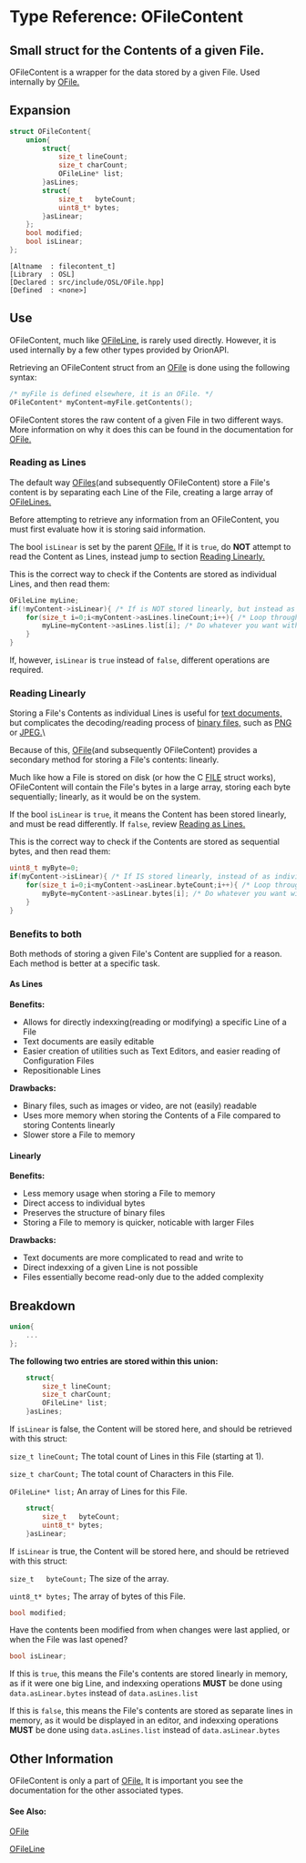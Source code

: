 # Type Reference: OFileContent
## Small struct for the Contents of a given File.
OFileContent is a wrapper for the data stored by a given File. Used internally by [OFile.](https://github.com/RosettaHS/OrionAPI/blob/main/docs/Type%20Reference/OFile.md)

## Expansion
```cpp
struct OFileContent{
	union{
		struct{
			size_t lineCount;
			size_t charCount;
			OFileLine* list;
		}asLines;
		struct{
			size_t   byteCount;
			uint8_t* bytes;
		}asLinear;
	};
	bool modified;
	bool isLinear;
};
```
```
[Altname  : filecontent_t]
[Library  : OSL]
[Declared : src/include/OSL/OFile.hpp]
[Defined  : <none>]
```

## Use
OFileContent, much like [OFileLine,](https://github.com/RosettaHS/OrionAPI/blob/main/docs/Type%20Reference/OFileLine.md) is rarely used directly.
However, it is used internally by a few other types provided by OrionAPI.

Retrieving an OFileContent struct from an [OFile](https://github.com/RosettaHS/OrionAPI/blob/main/docs/Type%20Reference/OFile.md) is done using the following syntax:
```cpp
/* myFile is defined elsewhere, it is an OFile. */
OFileContent* myContent=myFile.getContents();
```

OFileContent stores the raw content of a given File in two different ways.
More information on why it does this can be found in the documentation for [OFile.](https://github.com/RosettaHS/OrionAPI/blob/main/docs/Type%20Reference/OFile.md)

### Reading as Lines
The default way [OFiles](https://github.com/RosettaHS/OrionAPI/blob/main/docs/Type%20Reference/OFile.md)(and subsequently OFileContent) store a File's content
is by separating each Line of the File, creating a large array of [OFileLines.](https://github.com/RosettaHS/OrionAPI/blob/main/docs/Type%20Reference/OFileLine.md)

Before attempting to retrieve any information from an OFileContent, you must first evaluate how it is storing said information.

The bool `isLinear` is set by the parent [OFile.](https://github.com/RosettaHS/OrionAPI/blob/main/docs/Type%20Reference/OFile.md)
If it is `true`, do **NOT** attempt to read the Content as Lines, instead jump to section [Reading Linearly.](#reading-linearly)

This is the correct way to check if the Contents are stored as individual Lines, and then read them:
```cpp
OFileLine myLine;
if(!myContent->isLinear){ /* If is NOT stored linearly, but instead as individual Lines: */
	for(size_t i=0;i<myContent->asLines.lineCount;i++){ /* Loop through the Lines. */
		myLine=myContent->asLines.list[i]; /* Do whatever you want with the Lines here. */
	}
}
```
If, however, `isLinear` is `true` instead of `false`, different operations are required.

### Reading Linearly
Storing a File's Contents as individual Lines is useful for [text documents,](https://en.wikipedia.org/wiki/Text_file)
but complicates the decoding/reading process of [binary files,](https://en.wikipedia.org/wiki/Binary_file) such as [PNG](https://en.wikipedia.org/wiki/Portable_Network_Graphics) or [JPEG.](https://en.wikipedia.org/wiki/JPEG)\

Because of this, [OFile](https://github.com/RosettaHS/OrionAPI/blob/main/docs/Type%20Reference/OFile.md)(and subsequently OFileContent) provides a secondary method for storing a File's contents: linearly.

Much like how a File is stored on disk (or how the C [FILE](https://www.tutorialspoint.com/cprogramming/c_file_io.htm) struct works),
OFileContent will contain the File's bytes in a large array, storing each byte sequentially; linearly, as it would be on the system.

If the bool `isLinear` is `true`, it means the Content has been stored linearly, and must be read differently.
If `false`, review [Reading as Lines.](#reading-as-lines)

This is the correct way to check if the Contents are stored as sequential bytes, and then read them:
```cpp
uint8_t myByte=0;
if(myContent->isLinear){ /* If IS stored linearly, instead of as individual bytes: */
	for(size_t i=0;i<myContent->asLinear.byteCount;i++){ /* Loop through the bytes. */
		myByte=myContent->asLinear.bytes[i]; /* Do whatever you want with the bytes here. */
	}
}
```

### Benefits to both
Both methods of storing a given File's Content are supplied for a reason. Each method is better at a specific task.

#### As Lines
**Benefits:**

* Allows for directly indexxing(reading or modifying) a specific Line of a File
* Text documents are easily editable
* Easier creation of utilities such as Text Editors, and easier reading of Configuration Files
* Repositionable Lines

**Drawbacks:**

* Binary files, such as images or video, are not (easily) readable
* Uses more memory when storing the Contents of a File compared to storing Contents linearly
* Slower store a File to memory

#### Linearly
**Benefits:**

* Less memory usage when storing a File to memory
* Direct access to individual bytes
* Preserves the structure of binary files
* Storing a File to memory is quicker, noticable with larger Files

**Drawbacks:**

* Text documents are more complicated to read and write to
* Direct indexxing of a given Line is not possible
* Files essentially become read-only due to the added complexity

## Breakdown
```cpp
union{
	...
};
```
**The following two entries are stored within this union:**
```cpp
	struct{
		size_t lineCount;
		size_t charCount;
		OFileLine* list;
	}asLines;
```
If `isLinear` is false, the Content will be stored here, and should be retrieved with this struct:

`size_t lineCount;` The total count of Lines in this File (starting at 1).

`size_t charCount;` The total count of Characters in this File.

`OFileLine* list;` An array of Lines for this File.
```cpp
	struct{
		size_t   byteCount;
		uint8_t* bytes;
	}asLinear;
```
If `isLinear` is true, the Content will be stored here, and should be retrieved with this struct:

`size_t   byteCount;` The size of the array.

`uint8_t* bytes;` The array of bytes of this File.
```cpp
bool modified;
```
Have the contents been modified from when changes were last applied, or when the File was last opened?
```cpp
bool isLinear;
```
If this is `true`, this means the File's contents are stored linearly in memory, as if it were one big Line,
and indexxing operations **MUST** be done using `data.asLinear.bytes` instead of `data.asLines.list`

If this is `false`, this means the File's contents are stored as separate lines in memory, as it would be displayed in an editor,
and indexxing operations **MUST** be done using `data.asLines.list` instead of `data.asLinear.bytes`

## Other Information
OFileContent is only a part of [OFile.](https://github.com/RosettaHS/OrionAPI/blob/main/docs/Type%20Reference/OFile.md)
It is important you see the documentation for the other associated types.

#### See Also:
[OFile](https://github.com/RosettaHS/OrionAPI/blob/main/docs/Type%20Reference/OFile.md)

[OFileLine](https://github.com/RosettaHS/OrionAPI/blob/main/docs/Type%20Reference/OFileLine.md)
